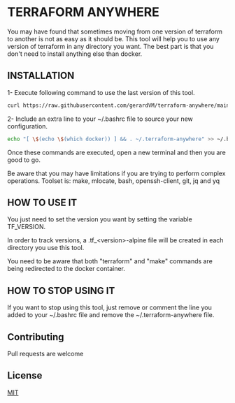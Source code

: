 # TERRAFORM ANYWHERE

You may have found that sometimes moving from one version of terraform to another is not as easy as it should be. This tool will help you to use any version of terraform in any directory you want. The best part is that you don't need to install anything else than docker.

## INSTALLATION

1- Execute following command to use the last version of this tool.

```bash
curl https://raw.githubusercontent.com/gerardVM/terraform-anywhere/main/terraform-anywhere.sh > ~/.terraform-anywhere
```

2- Include an extra line to your ~/.bashrc file to source your new configuration.
```bash
echo "[ \$(echo \$(which docker)) ] && . ~/.terraform-anywhere" >> ~/.bashrc
```

Once these commands are executed, open a new terminal and then you are good to go.

Be aware that you may have limitations if you are trying to perform complex operations. Toolset is: make, mlocate, bash, openssh-client, git, jq and yq

## HOW TO USE IT

You just need to set the version you want by setting the variable TF_VERSION.

In order to track versions, a .tf_\<version>-alpine file will be created in each directory you use this tool.

You need to be aware that both "terraform" and "make" commands are being redirected to the docker container.

## HOW TO STOP USING IT

If you want to stop using this tool, just remove or comment the line you added to your ~/.bashrc file and remove the ~/.terraform-anywhere file.

## Contributing

Pull requests are welcome

## License

[MIT](LICENSE)
